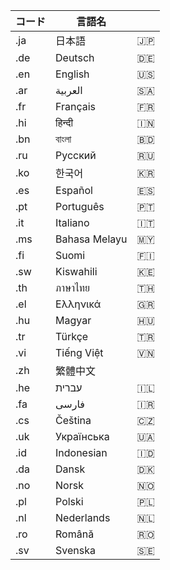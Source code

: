 | コード      | 言語名             |                    |
|-------------|-------------------|--------------------|
| .ja         | 日本語             | 🇯🇵                |
| .de         | Deutsch            | 🇩🇪                |
| .en         | English            | 🇺🇸                |
| .ar         | العربية             | 🇸🇦                |
| .fr         | Français           | 🇫🇷                |
| .hi         | हिन्दी             | 🇮🇳                |
| .bn         | বাংলা              | 🇧🇩                |
| .ru         | Русский            | 🇷🇺                |
| .ko         | 한국어             | 🇰🇷                |
| .es         | Español            | 🇪🇸                |
| .pt         | Português          | 🇵🇹                |
| .it         | Italiano           | 🇮🇹                |
| .ms         | Bahasa Melayu      | 🇲🇾                |
| .fi         | Suomi              | 🇫🇮                |
| .sw         | Kiswahili          | 🇰🇪                |
| .th         | ภาษาไทย            | 🇹🇭                |
| .el         | Ελληνικά           | 🇬🇷                |
| .hu         | Magyar             | 🇭🇺                |
| .tr         | Türkçe            | 🇹🇷                |
| .vi         | Tiếng Việt         | 🇻🇳                |
| .zh      | 繁體中文           |                    |
| .he        | עברית             | 🇮🇱                |
| .fa         | فارسی              | 🇮🇷                |
| .cs         | Čeština           | 🇨🇿                |
| .uk         | Українська        | 🇺🇦                |
| .id         | Indonesian         | 🇮🇩                |
| .da         | Dansk              | 🇩🇰                |
| .no         | Norsk              | 🇳🇴                |
| .pl         | Polski             | 🇵🇱                |
| .nl         | Nederlands         | 🇳🇱                |
| .ro         | Română             | 🇷🇴                |
| .sv         | Svenska            | 🇸🇪                |
